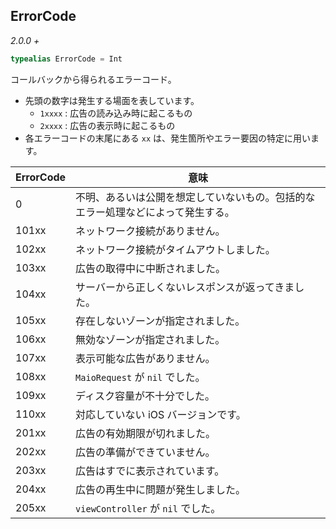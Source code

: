 ## ErrorCode

_2.0.0 +_

```swift
typealias ErrorCode = Int
```

コールバックから得られるエラーコード。

- 先頭の数字は発生する場面を表しています。
    - `1xxxx` : 広告の読み込み時に起こるもの
    - `2xxxx` : 広告の表示時に起こるもの
- 各エラーコードの末尾にある `xx` は、発生箇所やエラー要因の特定に用います。

| ErrorCode | 意味                                                                             |
|-----------|----------------------------------------------------------------------------------|
| 0         | 不明、あるいは公開を想定していないもの。包括的なエラー処理などによって発生する。 |
| 101xx     | ネットワーク接続がありません。                                                   |
| 102xx     | ネットワーク接続がタイムアウトしました。                                         |
| 103xx     | 広告の取得中に中断されました。                                                   |
| 104xx     | サーバーから正しくないレスポンスが返ってきました。                               |
| 105xx     | 存在しないゾーンが指定されました。                                               |
| 106xx     | 無効なゾーンが指定されました。                                                   |
| 107xx     | 表示可能な広告がありません。                                                     |
| 108xx     | `MaioRequest` が `nil` でした。                                                  |
| 109xx     | ディスク容量が不十分でした。                                                     |
| 110xx     | 対応していない iOS バージョンです。                                              |
| 201xx     | 広告の有効期限が切れました。                                                     |
| 202xx     | 広告の準備ができていません。                                                     |
| 203xx     | 広告はすでに表示されています。                                                   |
| 204xx     | 広告の再生中に問題が発生しました。                                               |
| 205xx     | `viewController` が `nil` でした。                                               |

